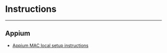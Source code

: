 # Instructions

-----

## Appium 

* [Appium MAC local setup instructions](appium-mac-instructions/README.md)


